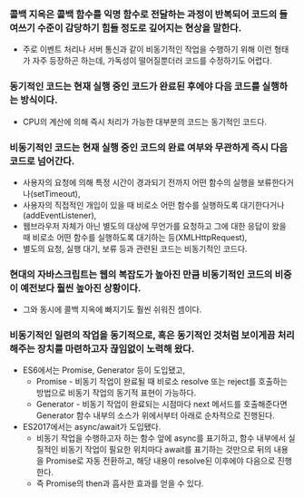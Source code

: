### 콜백 지옥은 콜백 함수를 익명 함수로 전달하는 과정이 반복되어 코드의 들여쓰기 수준이 감당하기 힘들 정도로 깊어지는 현상을 말한다.

- 주로 이벤트 처리나 서버 통신과 같이 비동기적인 작업을 수행하기 위해 이런 형태가 자주 등장하곤 하는데, 가독성이 떨어질뿐더러 코드를 수정하기도 어렵다.

### 동기적인 코드는 현재 실행 중인 코드가 완료된 후에야 다음 코드를 실행하는 방식이다.

- CPU의 계산에 의해 즉시 처리가 가능한 대부분의 코드는 동기적인 코드다.

### 비동기적인 코드는 현재 실행 중인 코드의 완료 여부와 무관하게 즉시 다음 코드로 넘어간다.

- 사용자의 요청에 의해 특정 시간이 경과되기 전까지 어떤 함수의 실행을 보류한다거나(setTimeout),
- 사용자의 직접적인 개입이 있을 때 비로소 어떤 함수를 실행하도록 대기한다거나(addEventListener),
- 웹브라우저 자체가 아닌 별도의 대상에 무언가를 요청하고 그에 대한 응답이 왔을 때 비로소 어떤 함수를 실행하도록 대기하는 등(XMLHttpRequest),
- 별도의 요청, 실행 대기, 보류 등과 관련된 코드는 비동기적인 코드다.

### 현대의 자바스크립트는 웹의 복잡도가 높아진 만큼 비동기적인 코드의 비중이 예전보다 훨씬 높아진 상황이다.

- 그와 동시에 콜백 지옥에 빠지기도 훨씬 쉬워진 셈이다.

### 비동기적인 일련의 작업을 동기적으로, 혹은 동기적인 것처럼 보이게끔 처리해주는 장치를 마련하고자 끊임없이 노력해 왔다.

- ES6에서는 Promise, Generator 등이 도입됐고,
  - Promise - 비동기 작업이 완료될 때 비로소 resolve 또는 reject를 호출하는 방법으로 비동기 작업의 동기적 표현이 가능하다.
  - Generator - 비동기 작업이 완료되는 시점마다 next 메서드를 호출해준다면 Generator 함수 내부의 소스가 위에서부터 아래로 순차적으로 진행된다.
- ES2017에서는 async/await가 도입됐다.
  - 비동기 작업을 수행하고자 하는 함수 앞에 async를 표기하고, 함수 내부에서 실질적인 비동기 작업이 필요한 위치마다 await를 표기하는 것만으로 뒤의 내용을 Promise로 자동 전환하고, 해당 내용이 resolve된 이후에야 다음으로 진행한다.
  - 즉 Promise의 then과 흡사한 효과를 얻을 수 있다.
